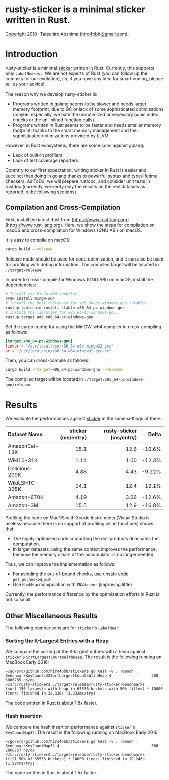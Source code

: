 # rusty-sticker is a minimal sticker written in Rust.

Copyright 2018- Tatsuhiro Aoshima (hiro4bbh@gmail.com).

# Introduction
rusty-sticker is a minimal [sticker](https://github.com/hiro4bbh/sticker) written in Rust.
Currently, this supports only `LabelNearest`.
We are not experts of Rust (you can follow up the commits for our evolution), so, if you have any idea for smart coding, please tell us your advice!

The reason why we develop rusty-sticker is:

- Programs written in golang seems to be slower and needs larger memory footprint; due to GC or lack of some sophisticated optimizations (maybe. especially, we hate the unoptimized unnecessary panic index checks or the un-inlined function calls).
- Programs written in Rust seems to be faster and needs smaller memory footprint; thanks to the smart memory management and the sophisticated optimizations provided by LLVM.

However, in Rust ecosystems, there are some cons against golang:

- Lack of built-in profilers
- Lack of test coverage reporters

Contrary to our first expectation, writing sticker in Rust is easier and succinct than doing in golang thanks to powerful syntax and type/lifetime checkers.
As ToDo, we will prepare rustdoc, and consider unit tests in rustdoc (currently, we verify only the results on the real datasets as reported in the following sections).

## Compilation and Cross-Compilation
First, install the latest Rust from [https://www.rust-lang.org](https://www.rust-lang.org).
Here, we show the steps for compilation on macOS and cross-compilation for Windows (GNU ABI) on macOS.

It is easy to compile on macOS:

```bash
cargo build --release
```

Release mode should be used for code optimization, and it can also be used for profiling with debug information.
The compiled target will be located in `./target/release`.

In order to cross-compile for Windows (GNU ABI) on macOS, install the dependencies:

```bash
# Install the MinGW-w64 compiler.
brew install mingw-w64
# Install the Rust toolchain for x86_64-pc-windows-gnu (stable).
rustup toolchain install stable-x86_64-pc-windows-gnu
# Install the libraries for x86_64-pc-windows-gnu.
rustup target add x86_64-pc-windows-gnu
```

Set the cargo config for using the MinGW-w64 compiler in cross-compiling as follows:

```toml
[target.x86_64-pc-windows-gnu]
linker = "/usr/local/bin/x86_64-w64-mingw32-gcc"
ar = "/usr/local/bin/x86_64-w64-mingw32-gcc-ar"
```

Then, you can cross-compile as follows:

```bash
cargo build --target=x86_64-pc-windows-gnu --release
```

The compiled target will be located in `./target/x86_64-pc-windows-gnu/release`.

# Results
We evaluate the performances against [sticker](https://github.com/hiro4bbh/sticker) in the same settings of there.

|Dataset Name|sticker (ms/entry)|rusty-sticker (ms/entry)|Delta|
|:---|---:|---:|---:|
|AmazonCat-13K|15.1|12.6|-16.6%|
|Wiki10-31K|1.14|1.00|-12.3%|
|Delicious-200K|4.88|4.43|-9.22%|
|WikiLSHTC-325K|14.1|12.4|-12.1%|
|Amazon-670K|4.19|3.66|-12.6%|
|Amazon-3M|15.5|12.9|-16.8%|

Profiling the code on MacOS with Xcode Instruments (Visual Studio is useless because there is no support of profiling inline functions) shows that:
- The highly-optimized code computing the dot-products dominates the computation.
- In larger datasets, using the same context improves the performance, because the memory clears of the accumulator is no longer needed.

Thus, we can improve the implementation as follows:
- For avoiding the out-of-bound checks, use unsafe code `get_unchecked_mut`
- Use `HashMap` manipulation with `FNVHasher` (improving little)

Currently, the performance difference by the optimization efforts in Rust is not so small.

## Other Miscellaneous Results
The following comparisons are for `sticker`'s `LabelNear`.

### Sorting the K-Largest Entries with a Heap
We compare the sorting of the K-largest entries with a heap against `sticker`'s `SortLargestCountsWithHeap`.
The result is the following running on MacBook Early 2016:

```
~/go/src/github.com/hiro4bbh/sticker$ go test -v . -bench .
BenchmarkKeyCounts32SortLargestCountsWithHeap-4           	     200	   6006735 ns/op
~/src/rusty-sticker$ ./target/release/rusty-sticker-benchmarks
(sort 150 largests with heap in 65536 buckets with 50% filled) * 10000 times: finished in 32.320s (3.232ms/try)
```

The code written in Rust is about 1.8x faster.

### Hash Insertion
We compare the hash insertion performance against `sticker`'s `KeyCountMap32`.
The result is the following running on MacBook Early 2016:

```
~/go/src/github.com/hiro4bbh/sticker$ go test -v . -bench .
BenchmarkKeyCountMap32-4                                  	     500	   2868757 ns/op
~/src/rusty-sticker$ ./target/release/rusty-sticker-benchmarks
(fill 50% of 65536 buckets) * 10000 times: finished in 19.246s (1.924ms/try)
```

The code written in Rust is about 1.5x faster.
